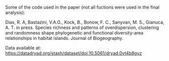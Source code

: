 Some of the code used in the paper (not all fuctions were used in the final analysis):

Dias, R. A, Bastazini, V.A.G., Kock, B., Bonow, F. C., Sanyvan, M. S., Gianuca, A. T. in press. Species richness and patterns of overdispersion, clustering and randomness shape phylogenetic and functional diversity-area relationships in habitat islands. Journal of Biogeography.

Data available at: https://datadryad.org/stash/dataset/doi:10.5061/dryad.0vt4b8gvz
